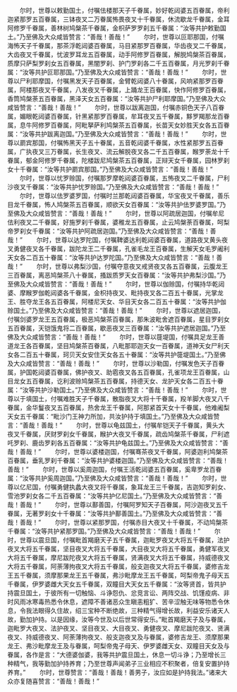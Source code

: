<!-- { "loadSidebar": true } -->
　　尔时，世尊以敕勤国土，付嘱佉楼那天子千眷属，妙好乾闼婆五百眷属，帝利迦紧那罗五百眷属，三钵夜叉二万眷属怖畏夜叉十千眷属，休流歇龙千眷属，金耳阿修罗千眷属，善林树鸠槃茶千眷属，金枳萨罗罗刹五千眷属：“汝等共护敕勤国土。”乃至佛及大众咸皆赞言：“善哉！善哉！”
　　尔时，世尊以叵耶那国，付嘱海怖天子千眷属，那茶浮乾闼婆百眷属，马目紧那罗百眷属，华齿夜叉二千眷属，大齿夜叉千眷属，忧波罗耳龙五百眷属，动手阿修罗百眷属，解脱鸠槃茶百眷属，质摩只萨梨罗刹女五百眷属，黑闇罗刹、护门罗刹各二千五百眷属，月光罗刹千眷属：“汝等共护叵耶那国。”乃至佛及大众咸皆赞言：“善哉！善哉！”
　　尔时，世尊以尸利耶摩国，付嘱黑发天子百眷属，金臂乾闼婆八十眷属，风响紧那罗百眷属，阿楼那夜叉千眷属，八发夜叉千眷属，上踊龙王百眷属，快作阿修罗百眷属，香筒鸠槃荼五百眷属，黑泽天女五百眷属：“汝等共护尸利耶摩国。”乃至佛及大众咸皆赞言：“善哉！善哉！”
　　尔时，世尊以跋离迦国，付嘱赤铜色天子八百眷属，媚眼乾闼婆百眷属，针黑紧那罗百眷属，牟耳夜叉五千眷属，黟罗羯那龙百眷属，息牛阿修罗百眷属，阿毗拏萨利鸠槃茶五百眷属，长苗天女妙胜天女各五百眷属：“汝等共护跋离迦国。”乃至佛及大众咸皆赞言：“善哉！善哉！”
　　尔时，世尊以罽宾那国，付嘱怖黑天子五十眷属，五音乾闼婆千眷属，水性紧那罗五百眷属，广执夜叉三万眷属，长生夜叉、流云解脱夜叉各二千五百眷属，睺罗荼龙十千眷属，郁金阿修罗千眷属，陀楼跋尼鸠槃茶五百眷属，正辩天女千眷属，园林罗刹女十千眷属：“汝等共护罽宾那国。”乃至佛及大众咸皆赞言：“善哉！善哉！”
　　尔时，世尊以忧罗赊国，付嘱那罗摩乾闼婆百眷属，五怖夜叉二千眷属，尸利沙夜叉千眷属：“汝等共护忧罗赊国。”乃至佛及大众咸皆赞言：“善哉！善哉！”
　　尔时，世尊以佉罗婆罗国，付嘱时兰那乾闼婆百眷属，华宝夜叉千眷属，善乐目龙千眷属，怖人鸠槃茶五百眷属，顺欲天女百眷属：“汝等共护佉罗婆罗国。”乃至佛及大众咸皆赞言：“善哉！善哉！”
　　尔时，世尊以阿疏居迦国，付嘱牟尼佉利夜叉二千眷属，好施罗刹千眷属，婆稚龙五百眷属，止云鸠槃荼百眷属，呵梨帝罗刹女千眷属：“汝等共护阿疏居迦国。”乃至佛及大众咸皆赞言：“善哉！善哉！”
　　尔时，世尊以达罗陀国，付嘱鞞婆达利乾闼婆百眷属，道路夜叉黄头夜叉勇健夜叉各千眷属，跋陀龙王二千眷属，孔雀毛龙王百眷属，生解天女毛罗阇利天女各二百五十眷属：“汝等共护达罗陀国。”乃至佛及大众咸皆赞言：“善哉！善哉！”
　　尔时，世尊以弗梨沙国，付嘱夺意夜叉戒贤夜叉各五百眷属，云腹龙王三百眷属，离恶鸠槃茶八十眷属，搔跋质罗天女百眷属：“汝等共护弗梨沙国。”乃至佛及大众咸皆赞言：“善哉！善哉！”
　　尔时，世尊以伽赊国，付嘱持华乾闼婆、摩睺罗伽乾闼婆各千眷属，金枳持夜叉、毗持夜叉各二百五十眷属，光掌龙王、胜夺龙王各五百眷属，阿楼尼天女、华目天女各二百五十眷属：“汝等共护伽赊国土。”乃至佛及大众咸皆赞言：“善哉！善哉！”
　　尔时，世尊以遮居迦国，付嘱剑婆罗龙王五百眷属，极恶鸠槃茶百眷属，那朱波毗舍遮百眷属，星目罗刹女五百眷属，天铠饿鬼将二百眷属，歇恶夜叉三百眷属：“汝等共护遮居迦国。”乃至佛及大众咸皆赞言：“善哉！善哉！”
　　尔时，世尊以簁堤国，付嘱具足龙王善道龙王各百眷属，坚目鸠槃茶百眷属，八毗那耶迦天女一百眷属，道神天女尸利天女各二百五十眷属，珂贝天女安住天女各五十眷属：“汝等共护簁堤国土。”乃至佛及大众咸皆赞言：“善哉！善哉！”
　　尔时，世尊以沙勒国，付嘱发色天子百眷属，护国乾闼婆百眷属，佛护夜叉、助雹夜叉各五百眷属，孔雀项龙王百眷属，山目龙女五百眷属，讫利波赊鸠槃茶五百眷属，持德天女、龙护天女各二百五十眷属：“汝等共护沙勒国土。”乃至佛及大众咸皆赞言：“善哉！善哉！”
　　尔时，世尊以于填国土，付嘱难胜天子千眷属，散脂夜叉大将十千眷属，羖羊脚大夜叉八千眷属，金华鬘夜叉五百眷属，热舍龙王千眷属，阿那紧首天女十千眷属，他难阇梨天女五千眷属：“毗沙门王神力所加，共汝护持于填国土。”乃至佛及大众咸皆赞言：“善哉！善哉！”
　　尔时，世尊以龟兹国土，付嘱牟铠天子千眷属，黄头大夜叉千眷属，厌财罗刹女千眷属，睺护大夜叉千眷属，疏齿鸠槃茶千眷属，尸利遮吒罗刹、鹿齿罗刹各五百眷属：“汝等共护龟兹国土。”乃至佛及大众咸皆赞言：“善哉！善哉！”
　　尔时，世尊以婆楼迦国，付嘱骞茶夜叉千眷属，阿婆迦利鸠槃茶百眷属，垂乳罗刹千眷属：“汝等共护婆楼迦国。”乃至佛及大众咸皆赞言：“善哉！善哉！”
　　尔时，世尊以奚周迦国，付嘱王活乾闼婆五百眷属，奚卑罗龙百眷属：“汝等共护奚周迦国。”乃至佛及大众咸皆赞言：“善哉！善哉！”
　　尔时，世尊以亿尼国，付嘱勇健执蠡大夜叉将千眷属，象耳龙王三千眷属，吉迦知罗刹女、雪池罗刹女各二千五百眷属：“汝等共护亿尼国土。”乃至佛及大众咸皆赞言：“善哉！善哉！”
　　尔时，世尊以鄯善国，付嘱阿罗知天子百眷属，阿沙迦夜叉五千眷属，无著罗刹女十千眷属：“汝等共护鄯善国土。”乃至佛及大众咸皆赞言：“善哉！善哉！”
　　尔时，世尊以紧那罗国，付嘱赤目大夜叉十千眷属，不动鸠槃茶千眷属：“汝等共护紧那罗国。”乃至佛及大众咸皆赞言：“善哉！善哉！”
　　尔时，世尊以震旦国，付嘱毗首羯磨天子五千眷属，迦毗罗夜叉大将五千眷属，法护夜叉大将五千眷属，坚目夜叉大将五千眷属，大目夜叉大将五千眷属，勇健军夜叉大将五千眷属，摩尼跋陀夜叉大将五千眷属，贤满夜叉大将五千眷属，持威德夜叉大将五千眷属，阿荼薄拘夜叉大将五千眷属，般支迦夜叉大将五千眷属，婆修吉龙王五千眷属，须摩那果龙王五千眷属，弗沙毗摩龙王五千眷属，呵梨帝鬼子母天五千眷属，伊罗婆雌大天女五千眷属，双瞳目大天女五千眷属：“汝等贤首，皆共护持震旦国土，于彼所有一切触恼、斗诤怨仇、忿竞言讼、两阵交战、饥馑疫病、非时风雨冰寒毒热悉令休息，遮障不善诸恶众生瞋恚粗犷、苦辛涩触无味等物悉令休息，令我法眼得久住故，绍三宝种不断绝故，三种精气得增长故，利益安乐诸天人故，勤加护持。以是因缘，汝等今世及以后世常得安乐。”毗首羯磨天子及与眷属，迦毗罗大夜叉、法护夜叉、坚目夜叉、大目夜叉、勇健夜叉、摩尼跋陀夜叉、贤满夜叉、持威德夜叉、阿荼薄拘夜叉、般支迦夜叉及与眷属，婆修吉龙王、须摩那果龙王、弗沙毗摩龙王及与眷属，呵梨帝鬼子母天、伊罗婆雌天女、双瞳目天女及与眷属，各作是言：“大德婆伽婆，我等共护震旦国土，休息一切斗诤；乃至增长三种精气，我等勤加护持养育；乃至世尊声闻弟子三业相应不积聚者，倍复安置护持养育。”
　　尔时，世尊赞言：“善哉！善哉！善男子，汝应如是护持我法。”诸来大众亦复随喜赞言：“善哉！善哉！”
